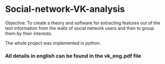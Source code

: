 # Social-network-VK-analysis
Objective:
To create a theory and software for extracting features out of the text information from the walls of social network users and then to group them by their interests.

The whole project was implemented in python.
### All details in english can be found in the vk_eng.pdf file 
